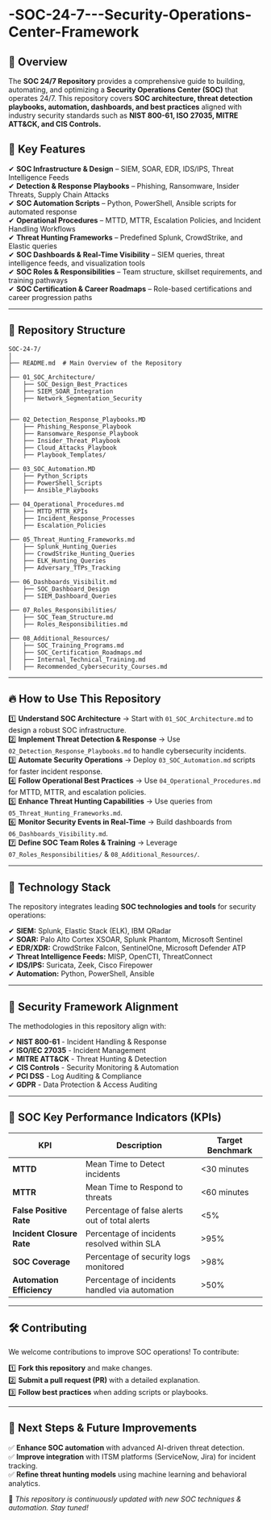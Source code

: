 # -SOC-24-7---Security-Operations-Center-Framework

## 📌 **Overview**
The **SOC 24/7 Repository** provides a comprehensive guide to building, automating, and optimizing a **Security Operations Center (SOC)** that operates 24/7. This repository covers **SOC architecture, threat detection playbooks, automation, dashboards, and best practices** aligned with industry security standards such as **NIST 800-61, ISO 27035, MITRE ATT&CK, and CIS Controls.**

## 🚀 **Key Features**

✔ **SOC Infrastructure & Design** – SIEM, SOAR, EDR, IDS/IPS, Threat Intelligence Feeds  
✔ **Detection & Response Playbooks** – Phishing, Ransomware, Insider Threats, Supply Chain Attacks  
✔ **SOC Automation Scripts** – Python, PowerShell, Ansible scripts for automated response  
✔ **Operational Procedures** – MTTD, MTTR, Escalation Policies, and Incident Handling Workflows  
✔ **Threat Hunting Frameworks** – Predefined Splunk, CrowdStrike, and Elastic queries  
✔ **SOC Dashboards & Real-Time Visibility** – SIEM queries, threat intelligence feeds, and visualization tools  
✔ **SOC Roles & Responsibilities** – Team structure, skillset requirements, and training pathways  
✔ **SOC Certification & Career Roadmaps** – Role-based certifications and career progression paths  

---

## 📂 **Repository Structure**

```
SOC-24-7/
│
├── README.md  # Main Overview of the Repository
│
├── 01_SOC_Architecture/  
│   ├── SOC_Design_Best_Practices
│   ├── SIEM_SOAR_Integration
│   ├── Network_Segmentation_Security
│  
│
├── 02_Detection_Response_Playbooks.MD
│   ├── Phishing_Response_Playbook
│   ├── Ransomware_Response_Playbook
│   ├── Insider_Threat_Playbook
│   ├── Cloud_Attacks_Playbook
│   ├── Playbook_Templates/
│
├── 03_SOC_Automation.MD
│   ├── Python_Scripts
│   ├── PowerShell_Scripts
│   ├── Ansible_Playbooks
│
├── 04_Operational_Procedures.md
│   ├── MTTD_MTTR_KPIs
│   ├── Incident_Response_Processes
│   ├── Escalation_Policies
│
├── 05_Threat_Hunting_Frameworks.md
│   ├── Splunk_Hunting_Queries
│   ├── CrowdStrike_Hunting_Queries
│   ├── ELK_Hunting_Queries
│   ├── Adversary_TTPs_Tracking
│
├── 06_Dashboards_Visibilit.md
│   ├── SOC_Dashboard_Design
│   ├── SIEM_Dashboard_Queries
│
├── 07_Roles_Responsibilities/
│   ├── SOC_Team_Structure.md
│   ├── Roles_Responsibilities.md
│
├── 08_Additional_Resources/
│   ├── SOC_Training_Programs.md
│   ├── SOC_Certification_Roadmaps.md
│   ├── Internal_Technical_Training.md
│   ├── Recommended_Cybersecurity_Courses.md
```

---

## 🔥 **How to Use This Repository**

1️⃣ **Understand SOC Architecture** → Start with `01_SOC_Architecture.md` to design a robust SOC infrastructure.  
2️⃣ **Implement Threat Detection & Response** → Use `02_Detection_Response_Playbooks.md` to handle cybersecurity incidents.  
3️⃣ **Automate Security Operations** → Deploy `03_SOC_Automation.md` scripts for faster incident response.  
4️⃣ **Follow Operational Best Practices** → Use `04_Operational_Procedures.md` for MTTD, MTTR, and escalation policies.  
5️⃣ **Enhance Threat Hunting Capabilities** → Use queries from `05_Threat_Hunting_Frameworks.md`.  
6️⃣ **Monitor Security Events in Real-Time** → Build dashboards from `06_Dashboards_Visibility.md`.  
7️⃣ **Define SOC Team Roles & Training** → Leverage `07_Roles_Responsibilities/` & `08_Additional_Resources/`.  

---

## 📡 **Technology Stack**
The repository integrates leading **SOC technologies and tools** for security operations:

✔ **SIEM:** Splunk, Elastic Stack (ELK), IBM QRadar  
✔ **SOAR:** Palo Alto Cortex XSOAR, Splunk Phantom, Microsoft Sentinel  
✔ **EDR/XDR:** CrowdStrike Falcon, SentinelOne, Microsoft Defender ATP  
✔ **Threat Intelligence Feeds:** MISP, OpenCTI, ThreatConnect  
✔ **IDS/IPS:** Suricata, Zeek, Cisco Firepower  
✔ **Automation:** Python, PowerShell, Ansible  

---

## 📜 **Security Framework Alignment**
The methodologies in this repository align with:

✔ **NIST 800-61** - Incident Handling & Response  
✔ **ISO/IEC 27035** - Incident Management  
✔ **MITRE ATT&CK** - Threat Hunting & Detection  
✔ **CIS Controls** - Security Monitoring & Automation  
✔ **PCI DSS** - Log Auditing & Compliance  
✔ **GDPR** - Data Protection & Access Auditing  

---

## 🎯 **SOC Key Performance Indicators (KPIs)**
| **KPI** | **Description** | **Target Benchmark** |
|------------|---------------------------------|------------------|
| **MTTD** | Mean Time to Detect incidents | <30 minutes |
| **MTTR** | Mean Time to Respond to threats | <60 minutes |
| **False Positive Rate** | Percentage of false alerts out of total alerts | <5% |
| **Incident Closure Rate** | Percentage of incidents resolved within SLA | >95% |
| **SOC Coverage** | Percentage of security logs monitored | >98% |
| **Automation Efficiency** | Percentage of incidents handled via automation | >50% |

---

## 🛠 **Contributing**
We welcome contributions to improve SOC operations! To contribute:

1️⃣ **Fork this repository** and make changes.  
2️⃣ **Submit a pull request (PR)** with a detailed explanation.  
3️⃣ **Follow best practices** when adding scripts or playbooks.  

---

## 📢 **Next Steps & Future Improvements**

✅ **Enhance SOC automation** with advanced AI-driven threat detection.  
✅ **Improve integration** with ITSM platforms (ServiceNow, Jira) for incident tracking.  
✅ **Refine threat hunting models** using machine learning and behavioral analytics.  

🚀 *This repository is continuously updated with new SOC techniques & automation. Stay tuned!*
